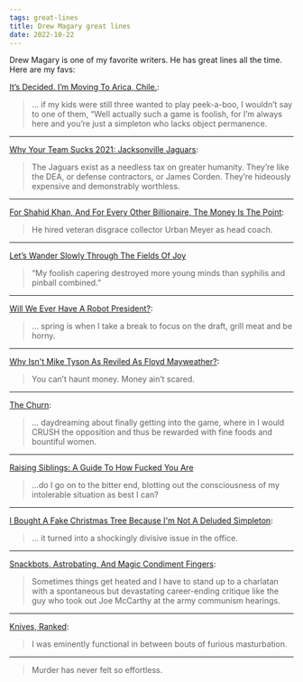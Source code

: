 ```yaml
---
tags: great-lines
title: Drew Magary great lines
date: 2022-10-22
---
```


Drew Magary is one of my favorite writers. He has great lines all the time. Here are my favs:

[It’s Decided. I’m Moving To Arica, Chile.](https://defector.com/its-decided-im-moving-to-arica-chile/):

> ... if my kids were still three wanted to play peek-a-boo, I wouldn’t say to one of them, “Well actually such a game is foolish, for I’m always here and you’re just a simpleton who lacks object permanence.

---

[Why Your Team Sucks 2021: Jacksonville Jaguars](https://defector.com/why-your-team-sucks-2021-jacksonville-jaguars/):

> The Jaguars exist as a needless tax on greater humanity. They’re like the DEA, or defense contractors, or James Corden. They’re hideously expensive and demonstrably worthless.

---

[For Shahid Khan, And For Every Other Billionaire, The Money Is The Point](https://defector.com/for-shahid-khan-and-for-every-other-billionaire-the-money-is-the-point/):

> He hired veteran disgrace collector Urban Meyer as head coach.

---

[Let’s Wander Slowly Through The Fields Of Joy](https://defector.com/lets-wander-slowly-through-the-fields-of-joy/)

> “My foolish capering destroyed more young minds than syphilis and pinball combined.”

---

[Will We Ever Have A Robot President?](https://deadspin.com/will-we-ever-have-a-robot-president-1788441257):

> ... spring is when I take a break to focus on the draft, grill meat and be horny.

---

[Why Isn't Mike Tyson As Reviled As Floyd Mayweather?](https://deadspin.com/why-isn-t-mike-tyson-as-reviled-as-floyd-mayweather-1702312376):

> You can’t haunt money. Money ain’t scared.

---

[The Churn](https://deadspin.com/the-churn-1801823773): 

> ... daydreaming about finally getting into the game, where in I would CRUSH the opposition and thus be rewarded with fine foods and bountiful women.

---

[Raising Siblings: A Guide To How Fucked You Are](https://deadspin.com/raising-siblings-a-guide-to-how-fucked-you-are-1788992374)

> ...do I go on to the bitter end, blotting out the consciousness of my intolerable situation as best I can?

---

[I Bought A Fake Christmas Tree Because I'm Not A Deluded Simpleton](https://deadspin.com/i-bought-a-fake-christmas-tree-because-i-m-not-a-delude-1790313604):

> ... it turned into a shockingly divisive issue in the office.

---

[Snackbots, Astrobating, And Magic Condiment Fingers](https://deadspin.com/snackbots-astrobating-and-magic-condiment-fingers-5489446):

> Sometimes things get heated and I have to stand up to a charlatan with a spontaneous but devastating career-ending critique like the guy who took out Joe McCarthy at the army communism hearings.

---

[Knives, Ranked](https://deadspin.com/knives-ranked-1793476454): 

> I was eminently functional in between bouts of furious masturbation.

--- 

> Murder has never felt so effortless.